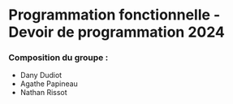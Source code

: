 # Programmation fonctionnelle - Devoir de programmation 2024

### Composition du groupe :

- Dany Dudiot
- Agathe Papineau
- Nathan Rissot
